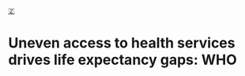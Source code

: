 [🇿](zotero://select/library/items/NPGHLANW)


# Uneven access to health services drives life expectancy gaps: WHO

